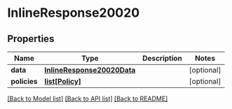 # InlineResponse20020

## Properties
Name | Type | Description | Notes
------------ | ------------- | ------------- | -------------
**data** | [**InlineResponse20020Data**](InlineResponse20020Data.md) |  | [optional] 
**policies** | [**list[Policy]**](Policy.md) |  | [optional] 

[[Back to Model list]](../README.md#documentation-for-models) [[Back to API list]](../README.md#documentation-for-api-endpoints) [[Back to README]](../README.md)

